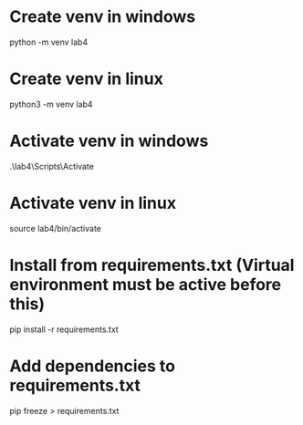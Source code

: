 # Create venv in windows

python -m venv lab4

# Create venv in linux

python3 -m venv lab4

# Activate venv in windows

.\lab4\Scripts\Activate

# Activate venv in linux

source lab4/bin/activate

# Install from requirements.txt (Virtual environment must be active before this)

pip install -r requirements.txt

# Add dependencies to requirements.txt

pip freeze > requirements.txt
